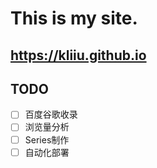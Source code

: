 # This is my site.
## https://kliiu.github.io

## TODO

- [ ] 百度谷歌收录
- [ ] 浏览量分析
- [ ] Series制作
- [ ] 自动化部署